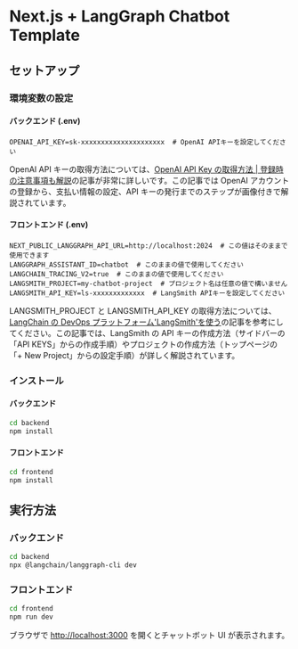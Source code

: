 # Next.js + LangGraph Chatbot Template

## セットアップ

### 環境変数の設定

#### バックエンド (.env)

```
OPENAI_API_KEY=sk-xxxxxxxxxxxxxxxxxxxxx  # OpenAI APIキーを設定してください
```

OpenAI API キーの取得方法については、[OpenAI API Key の取得方法 | 登録時の注意事項も解説](https://book.st-hakky.com/data-science/open-ai-create-api-key/)の記事が非常に詳しいです。この記事では OpenAI アカウントの登録から、支払い情報の設定、API キーの発行までのステップが画像付きで解説されています。

#### フロントエンド (.env)

```
NEXT_PUBLIC_LANGGRAPH_API_URL=http://localhost:2024  # この値はそのままで使用できます
LANGGRAPH_ASSISTANT_ID=chatbot  # このままの値で使用してください
LANGCHAIN_TRACING_V2=true  # このままの値で使用してください
LANGSMITH_PROJECT=my-chatbot-project  # プロジェクト名は任意の値で構いません
LANGSMITH_API_KEY=ls-xxxxxxxxxxxxx  # LangSmith APIキーを設定してください
```

LANGSMITH_PROJECT と LANGSMITH_API_KEY の取得方法については、[LangChain の DevOps プラットフォーム'LangSmith'を使う](https://zenn.dev/nano_sudo/articles/25d96cb6ee1dd3)の記事を参考にしてください。この記事では、LangSmith の API キーの作成方法（サイドバーの「API KEYS」からの作成手順）やプロジェクトの作成方法（トップページの「+ New Project」からの設定手順）が詳しく解説されています。

### インストール

#### バックエンド

```bash
cd backend
npm install
```

#### フロントエンド

```bash
cd frontend
npm install
```

## 実行方法

### バックエンド

```bash
cd backend
npx @langchain/langgraph-cli dev
```

### フロントエンド

```bash
cd frontend
npm run dev
```

ブラウザで [http://localhost:3000](http://localhost:3000) を開くとチャットボット UI が表示されます。
